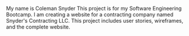 My name is Coleman Snyder
This project is for my Software Engineering Bootcamp. I am creating a website for a contracting company named Snyder's Contracting LLC. This project includes user stories, wireframes, and the complete website.
